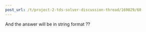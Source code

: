 ```yaml
---
post_url: /t/project-2-tds-solver-discussion-thread/169029/60
---
```

And the answer will be in string format ??